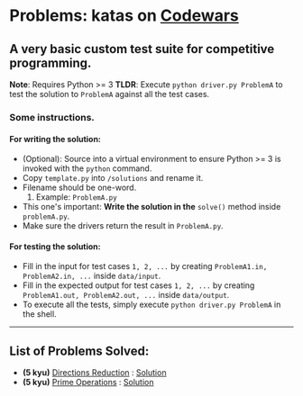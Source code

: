 # Problems: katas on [Codewars](https://www.codewars.com)
## A very basic custom test suite for competitive programming.
**Note**: Requires Python >= 3
**TLDR**:  Execute ```python driver.py ProblemA``` to test the solution to `ProblemA` against all the test cases.

### Some instructions.

#### For writing the solution:
- (Optional): Source into a virtual environment to ensure Python >= 3 is invoked with the `python` command.
- Copy `template.py` into `/solutions` and rename it.
- Filename should be one-word.
    1. Example: `ProblemA.py`
-  This one's important: **Write the solution in the** `solve()` method
    inside `problemA.py`.
- Make sure the drivers return the result in `ProblemA.py`.

#### For testing the solution:
-   Fill in the input for test cases `1, 2, ...` by creating `ProblemA1.in, ProblemA2.in, ...`
    inside `data/input`.
-   Fill in the expected output for test cases `1, 2, ...` by creating `ProblemA1.out, ProblemA2.out, ...`
    inside `data/output`.
-   To execute all the tests, simply execute `python driver.py ProblemA` in the shell.


---
## List of Problems Solved:

- **\(5 kyu\)** [Directions Reduction](https://www.codewars.com/kata/550f22f4d758534c1100025a) : [Solution](solutions/Direction.py)
- **\(5 kyu\)** [Prime Operations](https://www.codewars.com/kata/58a3e2978bdda5a0d9000187) : [Solution](solutions/Primeoperations.py)
